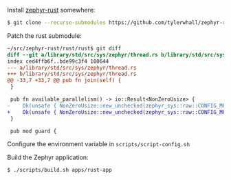 Install [zephyr-rust](https://github.com/tylerwhall/zephyr-rust) somewhere:
```sh
$ git clone --recurse-submodules https://github.com/tylerwhall/zephyr-rust.git
```

Patch the rust submodule:
```diff
~/src/zephyr-rust/rust/rust$ git diff
diff --git a/library/std/src/sys/zephyr/thread.rs b/library/std/src/sys/zephyr/thread.rs
index ced4ffb6f..bde99c3f4 100644
--- a/library/std/src/sys/zephyr/thread.rs
+++ b/library/std/src/sys/zephyr/thread.rs
@@ -33,7 +33,7 @@ pub fn join(self) {
 }

 pub fn available_parallelism() -> io::Result<NonZeroUsize> {
-    Ok(unsafe { NonZeroUsize::new_unchecked(zephyr_sys::raw::CONFIG_MP_NUM_CPUS as usize) })
+    Ok(unsafe { NonZeroUsize::new_unchecked(zephyr_sys::raw::CONFIG_MP_MAX_NUM_CPUS as usize) })
 }

 pub mod guard {
```

Configure the environment variable in `scripts/script-config.sh`

Build the Zephyr application:
```sh
$ ./scripts/build.sh apps/rust-app
```
